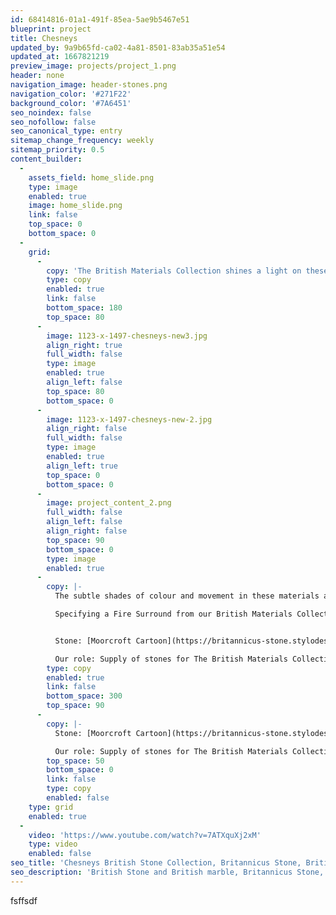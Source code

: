 ```yaml
---
id: 68414816-01a1-491f-85ea-5ae9b5467e51
blueprint: project
title: Chesneys
updated_by: 9a9b65fd-ca02-4a81-8501-83ab35a51e54
updated_at: 1667821219
preview_image: projects/project_1.png
header: none
navigation_image: header-stones.png
navigation_color: '#271F22'
background_color: '#7A6451'
seo_noindex: false
seo_nofollow: false
seo_canonical_type: entry
sitemap_change_frequency: weekly
sitemap_priority: 0.5
content_builder:
  -
    assets_field: home_slide.png
    type: image
    enabled: true
    image: home_slide.png
    link: false
    top_space: 0
    bottom_space: 0
  -
    grid:
      -
        copy: 'The British Materials Collection shines a light on these beautiful native materials, revealing them in a range of stunning fire surrounds hand crafted by British masons, using materials quarried in Wales, England and Scotland, in locations that stretch from The West Country of England to the Northwest of Scotland.'
        type: copy
        enabled: true
        link: false
        bottom_space: 180
        top_space: 80
      -
        image: 1123-x-1497-chesneys-new3.jpg
        align_right: true
        full_width: false
        type: image
        enabled: true
        align_left: false
        top_space: 80
        bottom_space: 0
      -
        image: 1123-x-1497-chesneys-new-2.jpg
        align_right: false
        full_width: false
        type: image
        enabled: true
        align_left: true
        top_space: 0
        bottom_space: 0
      -
        image: project_content_2.png
        full_width: false
        align_left: false
        align_right: false
        top_space: 90
        bottom_space: 0
        type: image
        enabled: true
      -
        copy: |-
          The subtle shades of colour and movement in these materials are both unique and beautiful, ranging from the monochromatic contemporary hues of Frosterley stone to the vibrant semi-precious amethyst tones of Ball Eye Blue marble.

          Specifying a Fire Surround from our British Materials Collection is an opportunity to introduce a unique element to the interior design of a room and enjoy a timeless reminder of the archaeological history of our national landscape, whilst fostering homegrown artisanal masonry skills and our domestic quarrying industry.


          Stone: [Moorcroft Cartoon](https://britannicus-stone.stylodesign.co.uk/stones/moorcroft-cartoon) & [Ball Eye Blue](https://britannicus-stone.stylodesign.co.uk/stones/ball-eye-blue)

          Our role: Supply of stones for The British Materials Collection
        type: copy
        enabled: true
        link: false
        bottom_space: 300
        top_space: 90
      -
        copy: |-
          Stone: [Moorcroft Cartoon](https://britannicus-stone.stylodesign.co.uk/stones/moorcroft-cartoon) & [Ball Eye Blue](https://britannicus-stone.stylodesign.co.uk/stones/ball-eye-blue)

          Our role: Supply of stones for The British Materials Collection
        top_space: 50
        bottom_space: 0
        link: false
        type: copy
        enabled: false
    type: grid
    enabled: true
  -
    video: 'https://www.youtube.com/watch?v=7ATXquXj2xM'
    type: video
    enabled: false
seo_title: 'Chesneys British Stone Collection, Britannicus Stone, British Stone'
seo_description: 'British Stone and British marble, Britannicus Stone, The Shining Stones of Britain. British polished stone. Fireplaces.'
---
```

fsffsdf
